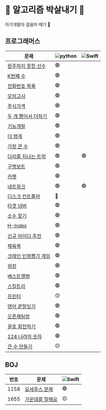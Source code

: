 # 👊 알고리즘 박살내기 👊

아기개발자 걸음마 떼기 🐥

## 프로그래머스

|문제|<img alt="python" src="https://img.shields.io/badge/-Python-3776AB?style=flat-square&logo=Python&logoColor=white" />|<img alt="Swift" src="https://img.shields.io/badge/-Swift-FA7343?style=flat-square&logo=Swift&logoColor=white" />|
|---|---|---|
|[완주하지 못한 선수](https://programmers.co.kr/learn/courses/30/lessons/42576)|🟢||
|[K번째 수](https://programmers.co.kr/learn/courses/30/lessons/42748)|🟢||
|[전화번호 목록](https://programmers.co.kr/learn/courses/30/lessons/42577)|🟢||
|[모의고사](https://programmers.co.kr/learn/courses/30/lessons/42840)|🟢||
|[주식가격](https://programmers.co.kr/learn/courses/30/lessons/42584)|🟢||
|[두 개 뽑아서 더하기](https://programmers.co.kr/learn/courses/30/lessons/68644)|🟢||
|[기능개발](https://programmers.co.kr/learn/courses/30/lessons/42586)|🟢||
|[더 맵게](https://programmers.co.kr/learn/courses/30/lessons/42626)|🟢||
|[가장 큰 수](https://programmers.co.kr/learn/courses/30/lessons/42746)|🟢||
|[다리를 지나는 트럭](https://programmers.co.kr/learn/courses/30/lessons/42583)|🟢|🟢|
|[구명보트](https://programmers.co.kr/learn/courses/30/lessons/42885)|🟢||
|[카펫](https://programmers.co.kr/learn/courses/30/lessons/42842)|🟢||
|[네트워크](https://programmers.co.kr/learn/courses/30/lessons/43162)|🟢|🟢|
|[디스크 컨트롤러](https://programmers.co.kr/learn/courses/30/lessons/42627)|🔴||
|[타겟 넘버](https://programmers.co.kr/learn/courses/30/lessons/43165)|🟢||
|[소수 찾기](https://programmers.co.kr/learn/courses/30/lessons/42839)|🟢||
|[H-Index](https://programmers.co.kr/learn/courses/30/lessons/42747)|🟢||
|[신규 아이디 추천](https://programmers.co.kr/learn/courses/30/lessons/72410)|🟢||
|[체육복](https://programmers.co.kr/learn/courses/30/lessons/42862)|🟢||
|[크레인 인형뽑기 게임](https://programmers.co.kr/learn/courses/30/lessons/64061)|🟢||
|[위장](https://programmers.co.kr/learn/courses/30/lessons/42578)|🟢||
|[베스트앨범](https://programmers.co.kr/learn/courses/30/lessons/42579)|🟢||
|[스킬트리](https://programmers.co.kr/learn/courses/30/lessons/49993)|🟢||
|[프린터](https://programmers.co.kr/learn/courses/30/lessons/42587)|🟡||
|[영어 끝말잇기](https://programmers.co.kr/learn/courses/30/lessons/12981)|🟢||
|[오픈채팅방](https://programmers.co.kr/learn/courses/30/lessons/42888)|🟢||
|[괄호 회전하기](https://programmers.co.kr/learn/courses/30/lessons/76502)|🟢||
|[124 나라의 숫자](https://programmers.co.kr/learn/courses/30/lessons/12899)|🟢||
|[큰 수 만들기](https://programmers.co.kr/learn/courses/30/lessons/42883)|🟡||

## BOJ

|번호|문제|<img alt="Swift" src="https://img.shields.io/badge/-Swift-FA7343?style=flat-square&logo=Swift&logoColor=white" />|
|---|---|---|
|1158|[요세푸스 문제](https://www.acmicpc.net/problem/1158)|🟢|
|1655|[가운데를 말해요](https://www.acmicpc.net/problem/1655)|🟡|
